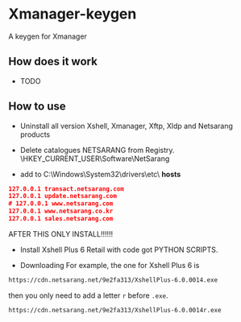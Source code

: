 # Xmanager-keygen
A keygen for Xmanager

## How does it work
* TODO

## How to use

* Uninstall all version Xshell, Xmanager, Xftp, Xldp and Netsarang products

* Delete catalogues NETSARANG from Registry.
  \HKEY_CURRENT_USER\Software\NetSarang
  
* add to C:\Windows\System32\drivers\etc\ **hosts**
```json
127.0.0.1 transact.netsarang.com
127.0.0.1 update.netsarang.com
# 127.0.0.1 www.netsarang.com
127.0.0.1 www.netsarang.co.kr
127.0.0.1 sales.netsarang.com
```

  AFTER THIS ONLY INSTALL!!!!!!
* Install Xshell Plus 6 Retail with code got PYTHON SCRIPTS.


* Downloading
For example, the one for Xshell Plus 6 is 
```sh
https://cdn.netsarang.net/9e2fa313/XshellPlus-6.0.0014.exe
```
then you only need to add a letter `r` before `.exe`.
```sh
https://cdn.netsarang.net/9e2fa313/XshellPlus-6.0.0014r.exe
```
